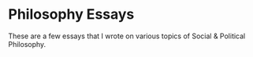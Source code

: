 # Philosophy Essays

These are a few essays that I wrote on various topics of Social & Political Philosophy. 
